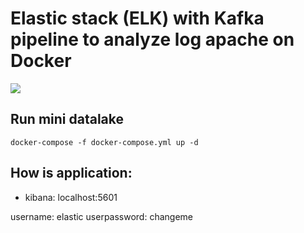 # Elastic stack (ELK) with Kafka pipeline to analyze log apache on Docker
![](https://miro.medium.com/fit/c/1675/501/0*TEPjqgWDVCk5zn5i.png)

## Run mini datalake
```
docker-compose -f docker-compose.yml up -d
```

## How is application:
- kibana: localhost:5601

username: elastic
userpassword: changeme
